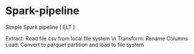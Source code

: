# Spark-pipeline
Simple Spark pipeline ( ELT )

Extract: Read file csv from local file system \n
Transform: Rename Columns
Load: Convert to parquet partition and load to file system
